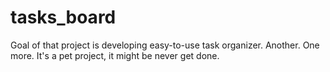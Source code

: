 # tasks_board
Goal of that project is developing easy-to-use task organizer. Another. One more. It's a pet project, it might be never get done. 

